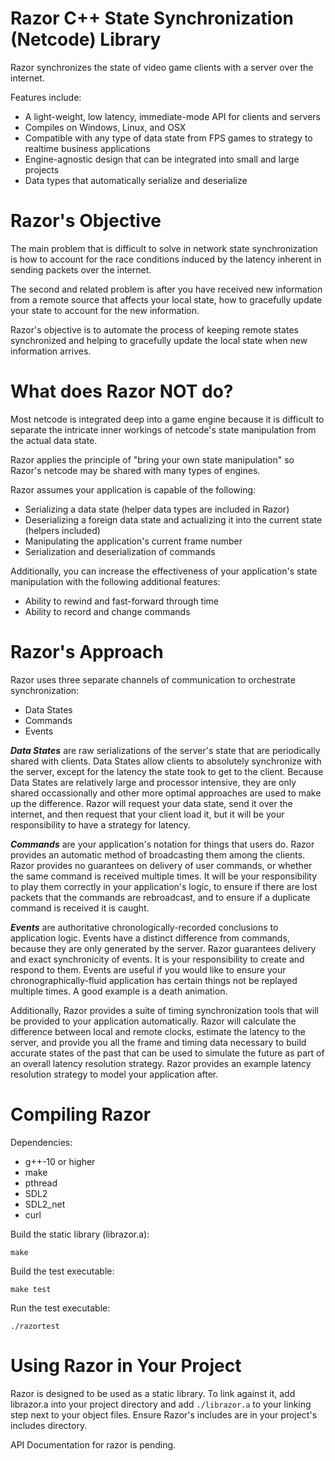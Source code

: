 # Razor C++ State Synchronization (Netcode) Library

Razor synchronizes the state of video game clients with a server over
the internet.

Features include:

* A light-weight, low latency, immediate-mode API for clients and servers
* Compiles on Windows, Linux, and OSX
* Compatible with any type of data state from FPS games to strategy to realtime business applications
* Engine-agnostic design that can be integrated into small and large projects
* Data types that automatically serialize and deserialize

# Razor's Objective

The main problem that is difficult to solve in network state
synchronization is how to account for the race conditions induced by
the latency inherent in sending packets over the internet.

The second and related problem is after you have received new information
from a remote source that affects your local state, how to gracefully
update your state to account for the new information.

Razor's objective is to automate the process of keeping remote states
synchronized and helping to gracefully update the local state when 
new information arrives.

# What does Razor NOT do?

Most netcode is integrated deep into a game engine because it is difficult
to separate the intricate inner workings of netcode's state manipulation from
the actual data state.

Razor applies the principle of "bring your own state manipulation" so Razor's netcode
may be shared with many types of engines.

Razor assumes your application is capable of the following:

* Serializing a data state (helper data types are included in Razor)
* Deserializing a foreign data state and actualizing it into the current state (helpers included)
* Manipulating the application's current frame number
* Serialization and deserialization of commands

Additionally, you can increase the effectiveness of your application's state manipulation
with the following additional features:

* Ability to rewind and fast-forward through time
* Ability to record and change commands

# Razor's Approach

Razor uses three separate channels of communication to orchestrate synchronization:

* Data States
* Commands
* Events

***Data States*** are raw serializations of the server's state that are periodically shared with
clients. Data States allow clients to absolutely synchronize with the server, except for
the latency the state took to get to the client. Because Data States are relatively large
and processor intensive, they are only shared occassionally and other more optimal approaches
are used to make up the difference. Razor will request your data state, send it over the
internet, and then request that your client load it, but it will be your responsibility
to have a strategy for latency.

***Commands*** are your application's notation for things that users do. Razor provides an 
automatic method of broadcasting them among the clients. Razor provides no guarantees
on delivery of user commands, or whether the same command is received multiple times.
It will be your responsibility to play them correctly in your application's logic, 
to ensure if there are lost packets that the commands are rebroadcast, and to ensure if
a duplicate command is received it is caught.

***Events*** are authoritative chronologically-recorded conclusions to application logic.
Events have a distinct difference from commands, because they are only generated by the server.
Razor guarantees delivery and exact synchronicity of events. It is your responsibility to
create and respond to them. Events are useful if you would like to ensure your 
chronographically-fluid application has certain things not be replayed multiple times. A 
good example is a death animation.

Additionally, Razor provides a suite of timing synchronization tools that will be provided to
your application automatically. Razor will calculate the difference between local and remote
clocks, estimate the latency to the server, and provide you all the frame and timing data
necessary to build accurate states of the past that can be used to simulate the future
as part of an overall latency resolution strategy. Razor provides an example latency 
resolution strategy to model your application after.

# Compiling Razor

Dependencies:
* g++-10 or higher
* make
* pthread
* SDL2
* SDL2_net 
* curl

Build the static library (librazor.a):
```
make
```

Build the test executable:
```
make test
```

Run the test executable:
```
./razortest
```

# Using Razor in Your Project

Razor is designed to be used as a static library. To link against it,
add librazor.a into your project directory and add `./librazor.a` 
to your linking step next to your object files. Ensure
Razor's includes are in your project's includes directory.

API Documentation for razor is pending.